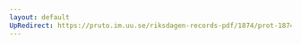 ```yaml
---
layout: default
UpRedirect: https://pruto.im.uu.se/riksdagen-records-pdf/1874/prot-1874--ak--404/prot-1874--ak--404_000.pdf
---
```

